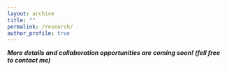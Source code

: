 ```yaml
---
layout: archive
title: ""
permalink: /research/
author_profile: true
---
```


***More details and collaboration opportunities are coming soon! (fell free to contact me)***

